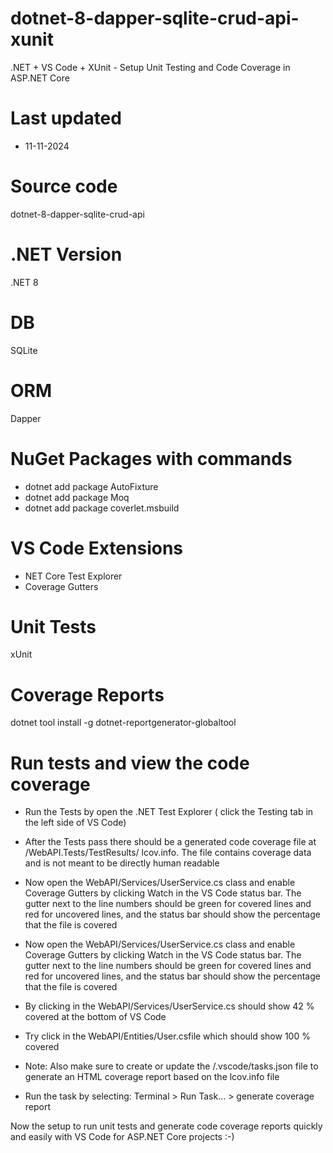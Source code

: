 # dotnet-8-dapper-sqlite-crud-api-xunit

.NET + VS Code + XUnit - Setup Unit Testing and Code Coverage in ASP.NET Core

# Last updated

- 11-11-2024

# Source code
dotnet-8-dapper-sqlite-crud-api

# .NET Version
.NET 8

# DB
SQLite

# ORM
Dapper

# NuGet Packages with commands
- dotnet add package AutoFixture
- dotnet add package Moq
- dotnet add package coverlet.msbuild

# VS Code Extensions

- NET Core Test Explorer
- Coverage Gutters

# Unit Tests
xUnit

# Coverage Reports

dotnet tool install -g dotnet-reportgenerator-globaltool

# Run tests and view the code coverage

- Run the Tests by open the .NET Test Explorer ( click the Testing tab in the left side of VS Code)

- After the Tests pass there should be a generated code coverage file at /WebAPI.Tests/TestResults/
lcov.info. The file contains coverage data and is not meant to be directly human readable

- Now open the WebAPI/Services/UserService.cs class and enable Coverage Gutters by clicking Watch in the VS Code status bar. The gutter next to the line numbers should be green for covered lines and red for uncovered lines, and the status bar should show the percentage that the file is covered

- Now open the WebAPI/Services/UserService.cs class and enable Coverage Gutters by clicking Watch in the VS Code status bar. The gutter next to the line numbers should be green for covered lines and red for uncovered lines, and the status bar should show the percentage that the file is covered

- By clicking in the WebAPI/Services/UserService.cs should show 42 % covered at the bottom of VS Code

- Try click in the WebAPI/Entities/User.csfile which should show 100 % covered

- Note: Also make sure to create or update the /.vscode/tasks.json file to generate an HTML coverage report based on the lcov.info file

- Run the task by selecting: Terminal > Run Task... > generate coverage report

Now the setup to run unit tests and generate code coverage reports quickly and easily with VS Code for ASP.NET Core projects :-)







